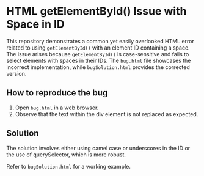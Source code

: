 # HTML getElementById() Issue with Space in ID

This repository demonstrates a common yet easily overlooked HTML error related to using `getElementById()` with an element ID containing a space.  The issue arises because `getElementById()` is case-sensitive and fails to select elements with spaces in their IDs.  The `bug.html` file showcases the incorrect implementation, while `bugSolution.html` provides the corrected version.

## How to reproduce the bug

1. Open `bug.html` in a web browser.
2. Observe that the text within the div element is not replaced as expected.

## Solution

The solution involves either using camel case or underscores in the ID or the use of querySelector, which is more robust.

Refer to `bugSolution.html` for a working example.